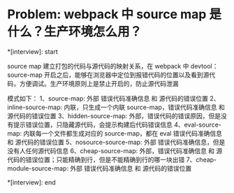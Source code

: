 # Problem: webpack 中 source map 是什么？生产环境怎么用？

\*[interview]: start

source map 建立打包的代码与源代码的映射关系，在 webpack 中 devtool：source-map 开启之后，能够在浏览器中定位到报错代码的位置以及看到源代码，方便调试。生产环境原则上是禁止开启的，防止源代码泄漏

模式如下：
1、source-map: 外部 错误代码准确信息 和 源代码的错误位置
2、inline-source-map: 内联，只生成一个内联 source-map，错误代码准确信息 和 源代码的错误位置
3、hidden-source-map: 外部，错误代码的错误原因，但是没有提示错误位置，只隐藏源代码，会提示构建后代码错误信息
4、eval-source-map: 内联每一个文件都生成对应的 source-map，都在 eval 错误代码准确信息 和 源代码的错误位置
5、nosource-source-map: 外部 错误代码准确信息，但是没有人任何源代码信息
6、cheap-source-map: 外部，错误代码准确信息 和 源代码的错误位置；只能精确到行，但是不能精确到行的哪一块出错
7、cheap-module-source-map: 外部 错误代码准确信息 和 源代码的错误位置

\*[interview]: end
